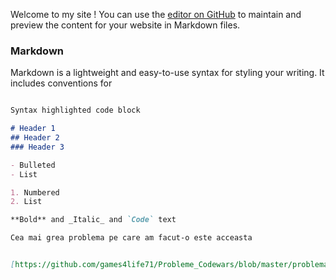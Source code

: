 Welcome to my site !
You can use the [editor on GitHub](https://github.com/games4life71/Probleme_Codewars/edit/gh-pages/index.md) to maintain and preview the content for your website in Markdown files.



### Markdown

Markdown is a lightweight and easy-to-use syntax for styling your writing. It includes conventions for

```markdown

Syntax highlighted code block

# Header 1
## Header 2
### Header 3

- Bulleted
- List

1. Numbered
2. List

**Bold** and _Italic_ and `Code` text

Cea mai grea problema pe care am facut-o este acceasta 


[https://github.com/games4life71/Probleme_Codewars/blob/master/problema%20Clock%20in%20mirror%20%7C%7C%20c%23]
```




